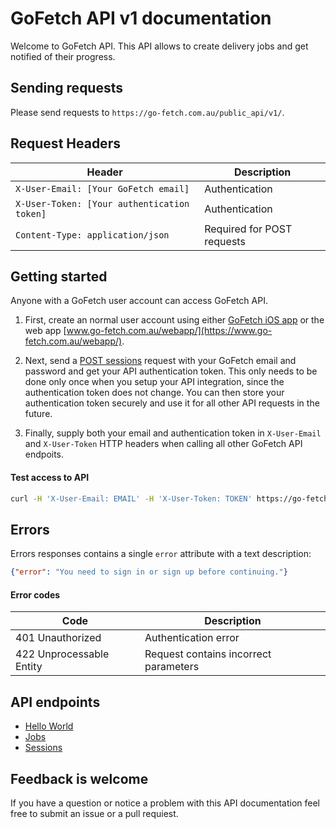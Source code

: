# GoFetch API v1 documentation

Welcome to GoFetch API. This API allows to create delivery jobs and get notified of their progress.

## Sending requests

Please send requests to `https://go-fetch.com.au/public_api/v1/`.

## Request Headers

| Header | Description |
| --- | --- |
| `X-User-Email: [Your GoFetch email]` | Authentication |
| `X-User-Token: [Your authentication token]` | Authentication |
| `Content-Type: application/json` | Required for POST requests |

## Getting started

Anyone with a GoFetch user account can access GoFetch API.

1. First, create an normal user account using either [GoFetch iOS app](https://itunes.apple.com/au/app/gofetch/id1045358128?mt=8) or the web app [www.go-fetch.com.au/webapp/](https://www.go-fetch.com.au/webapp/).

1. Next, send a [POST sessions](endpoints/sessions.md#create) request with your GoFetch email and password and get your API authentication token. This only needs to be done only once when you setup your API integration, since the authentication token does not change. You can then store your authentication token securely and use it for all other API requests in the future.

1. Finally, supply both your email and authentication token in `X-User-Email` and `X-User-Token` HTTP headers when calling all other GoFetch API endpoits.

#### Test access to API


```bash
curl -H 'X-User-Email: EMAIL' -H 'X-User-Token: TOKEN' https://go-fetch.com.au/public_api/v1/hello_world
```

## Errors

Errors responses contains a single `error` attribute with a text description:

```JSON
{"error": "You need to sign in or sign up before continuing."}
```

#### Error codes

| Code | Description |
| --- | --- |
| 401 Unauthorized | Authentication error |
| 422 Unprocessable Entity | Request contains incorrect parameters |

## API endpoints

* [Hello World](endpoints/hello_world.md)
* [Jobs](endpoints/jobs.md)
* [Sessions](endpoints/sessions.md)

## Feedback is welcome

If you have a question or notice a problem with this API documentation feel free to submit an issue or a pull requiest.

